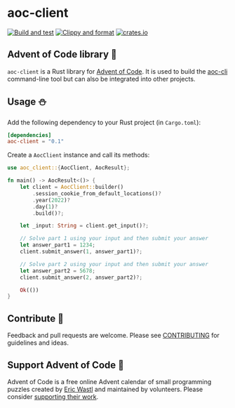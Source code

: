 # aoc-client

[![Build and test](https://github.com/scarvalhojr/aoc-cli/actions/workflows/build-and-test.yml/badge.svg)](https://github.com/scarvalhojr/aoc-cli/actions/workflows/build-and-test.yml)
[![Clippy and format](https://github.com/scarvalhojr/aoc-cli/actions/workflows/clippy-and-fmt.yml/badge.svg)](https://github.com/scarvalhojr/aoc-cli/actions/workflows/clippy-and-fmt.yml)
[![crates.io](https://img.shields.io/crates/v/aoc-client.svg)](https://crates.io/crates/aoc-client)

## Advent of Code library 🎄

`aoc-client` is a Rust library for [Advent of Code](https://adventofcode.com).
It is used to build the [aoc-cli](https://crates.io/crates/aoc-cli) command-line
tool but can also be integrated into other projects.

## Usage ⛄️

Add the following dependency to your Rust project (in `Cargo.toml`):

```toml
[dependencies]
aoc-client = "0.1"
```

Create a `AocClient` instance and call its methods:

```rust
use aoc_client::{AocClient, AocResult};

fn main() -> AocResult<()> {
    let client = AocClient::builder()
        .session_cookie_from_default_locations()?
        .year(2022)?
        .day(1)?
        .build()?;

    let _input: String = client.get_input()?;

    // Solve part 1 using your input and then submit your answer
    let answer_part1 = 1234;
    client.submit_answer(1, answer_part1)?;

    // Solve part 2 using your input and then submit your answer
    let answer_part2 = 5678;
    client.submit_answer(2, answer_part2)?;

    Ok(())
}
```

## Contribute 🦌

Feedback and pull requests are welcome. Please see [CONTRIBUTING](../CONTRIBUTING.md)
for guidelines and ideas.

## Support Advent of Code 🎁

Advent of Code is a free online Advent calendar of small programming puzzles
created by [Eric Wastl](http://was.tl/) and maintained by volunteers. Please
consider [supporting their work](https://adventofcode.com/support).
